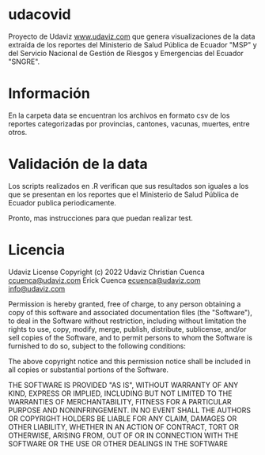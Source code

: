 # udacovid

Proyecto de Udaviz www.udaviz.com que genera visualizaciones de la data extraída de los reportes del Ministerio de Salud Pública de Ecuador "MSP" y del Servicio Nacional de Gestión de Riesgos y Emergencias del Ecuador "SNGRE".

# Información

En la carpeta data se encuentran los archivos en formato csv de los reportes categorizadas por provincias, cantones, vacunas, muertes, entre otros.

# Validación de la data

Los scripts realizados en .R verifican que sus resultados son iguales a los que se presentan en los reportes que el Ministerio de Salud Pública de Ecuador publica periodicamente.

Pronto, mas instrucciones para que puedan realizar test.

# Licencia

Udaviz License
Copyright (c) 2022 Udaviz
Christian Cuenca ccuenca@udaviz.com
Erick Cuenca ecuenca@udaviz.com
info@udaviz.com

Permission is hereby granted, free of charge, to any person obtaining a copy of this software and associated documentation files (the "Software"), to deal in the Software without restriction, including without limitation the rights to use, copy, modify, merge, publish, distribute, sublicense, and/or sell copies of the Software, and to permit persons to whom the Software is furnished to do so, subject to the following conditions:

The above copyright notice and this permission notice shall be included in all copies or substantial portions of the Software.

THE SOFTWARE IS PROVIDED "AS IS", WITHOUT WARRANTY OF ANY KIND, EXPRESS OR IMPLIED, INCLUDING BUT NOT LIMITED TO THE WARRANTIES OF MERCHANTABILITY, FITNESS FOR A PARTICULAR PURPOSE AND NONINFRINGEMENT. IN NO EVENT SHALL THE AUTHORS OR COPYRIGHT HOLDERS BE LIABLE FOR ANY CLAIM, DAMAGES OR OTHER LIABILITY, WHETHER IN AN ACTION OF CONTRACT, TORT OR OTHERWISE, ARISING FROM, OUT OF OR IN CONNECTION WITH THE SOFTWARE OR THE USE OR OTHER DEALINGS IN THE SOFTWARE



